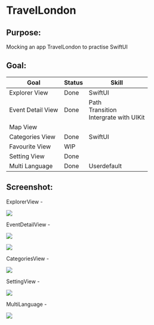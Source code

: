 # TravelLondon

## Purpose: 

Mocking an app TravelLondon to practise SwiftUI

## Goal:

| Goal               | Status      | Skill
| ------------------ | ----------- |----------- |
| Explorer View | Done | SwiftUI
| Event Detail View | Done | Path <br> Transition <br> Intergrate with UIKit
| Map View | |
| Categories View | Done | SwiftUI
| Favourite View | WIP |
| Setting View | Done |
| Multi Language | Done | Userdefault

## Screenshot:

ExplorerView - 

![](explorerview.png)

EventDetailView -

![](eventdetailview.png)

![](eventdetailview.gif)

CategoriesView - 

![](categories.png)

SettingView -

![](settingview.png)

MultiLanguage -

![](multilanguage.png)
